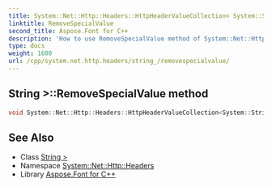 ```yaml
---
title: System::Net::Http::Headers::HttpHeaderValueCollection< System::String >::RemoveSpecialValue method
linktitle: RemoveSpecialValue
second_title: Aspose.Font for C++
description: 'How to use RemoveSpecialValue method of System::Net::Http::Headers::HttpHeaderValueCollection< System::String > class in C++.'
type: docs
weight: 1600
url: /cpp/system.net.http.headers/string_/removespecialvalue/
---
```

## String >::RemoveSpecialValue method




```cpp
void System::Net::Http::Headers::HttpHeaderValueCollection<System::String>::RemoveSpecialValue()
```

## See Also

* Class [String >](../)
* Namespace [System::Net::Http::Headers](../../)
* Library [Aspose.Font for C++](../../../)
